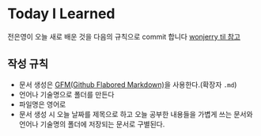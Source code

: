 # Today I Learned

전은영이 오늘 새로 배운 것을 다음의 규칙으로 commit 합니다 [wonjerry til 참고](https://github.com/wonjerry/TIL)

## 작성 규칙
 - 문서 생성은 [GFM(Github Flabored Markdown)](https://help.github.com/categories/writing-on-github/)을 사용한다.(확장자 ``` .md ```)
 - 언어나 기술명으로 폴더를 만든다
 - 파일명은 영어로
 - 문서 생성 시 오늘 날짜를 제목으로 하고 오늘 공부한 내용들을 가볍게 쓰는 문서와 언어나 기술명의 폴더에 저장되는 문서로 구별된다.
	  
